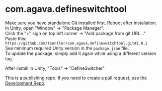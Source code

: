 # com.agava.defineswitchtool
  
Make sure you have standalone [Git](https://git-scm.com/downloads) installed first. Reboot after installation.  
In Unity, open "Window" -> "Package Manager".  
Click the "+" sign on top left corner -> "Add package from git URL..."  
Paste this: `https://github.com/tsentler/com.agava.defineswitchtool.git#1.0.2`  
See minimum required Unity version in the `package.json` file.  
To update the package, simply add it again while using a different version tag.  

After install in Unity, "Tools" -> "DefineSwitcher"

This is a publishing repo. If you need to create a pull request, use the [Development Repo](https://github.com/TSentler/DefineSwitchTool).
